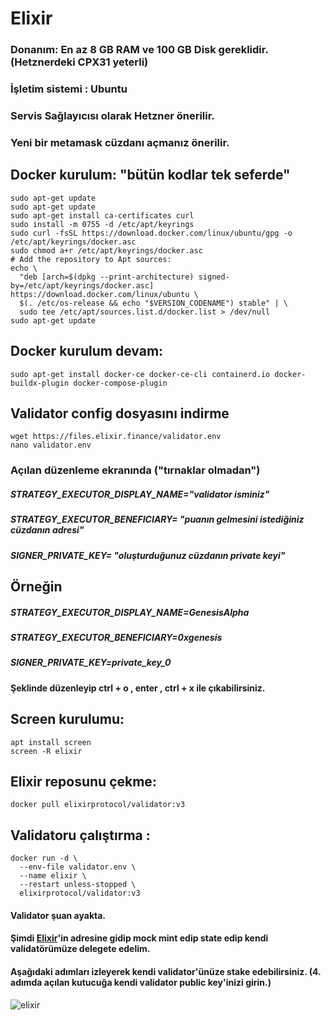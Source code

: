 # Elixir

### Donanım: En az 8 GB RAM ve 100 GB Disk gereklidir. (Hetznerdeki CPX31 yeterli)
### İşletim sistemi : Ubuntu
### Servis Sağlayıcısı olarak Hetzner önerilir. 
### Yeni bir metamask cüzdanı açmanız önerilir.

 

## Docker kurulum: "bütün kodlar tek seferde"

    sudo apt-get update
    sudo apt-get update
    sudo apt-get install ca-certificates curl
    sudo install -m 0755 -d /etc/apt/keyrings
    sudo curl -fsSL https://download.docker.com/linux/ubuntu/gpg -o /etc/apt/keyrings/docker.asc
    sudo chmod a+r /etc/apt/keyrings/docker.asc
    # Add the repository to Apt sources:
    echo \
      "deb [arch=$(dpkg --print-architecture) signed-by=/etc/apt/keyrings/docker.asc] https://download.docker.com/linux/ubuntu \
      $(. /etc/os-release && echo "$VERSION_CODENAME") stable" | \
      sudo tee /etc/apt/sources.list.d/docker.list > /dev/null
    sudo apt-get update

## Docker kurulum devam:

    sudo apt-get install docker-ce docker-ce-cli containerd.io docker-buildx-plugin docker-compose-plugin

## Validator config dosyasını indirme 
    wget https://files.elixir.finance/validator.env
    nano validator.env

### Açılan düzenleme ekranında ("tırnaklar olmadan")

##### STRATEGY_EXECUTOR_DISPLAY_NAME="validator isminiz"
##### STRATEGY_EXECUTOR_BENEFICIARY= "puanın gelmesini istediğiniz cüzdanın adresi"
##### SIGNER_PRIVATE_KEY= "oluşturduğunuz cüzdanın private keyi"

## Örneğin
##### STRATEGY_EXECUTOR_DISPLAY_NAME=GenesisAlpha
##### STRATEGY_EXECUTOR_BENEFICIARY=0xgenesis
##### SIGNER_PRIVATE_KEY=private_key_0

####  Şeklinde düzenleyip ctrl + o , enter , ctrl + x ile çıkabilirsiniz.

## Screen kurulumu:
    
    apt install screen
    screen -R elixir

## Elixir reposunu çekme:
    docker pull elixirprotocol/validator:v3

## Validatoru çalıştırma :
    docker run -d \
      --env-file validator.env \
      --name elixir \
      --restart unless-stopped \
      elixirprotocol/validator:v3

#### Validator şuan ayakta.

#### Şimdi [Elixir](https://testnet-3.elixir.xyz/)'in adresine gidip mock mint edip state edip kendi validatörümüze delegete edelim.

####  Aşağıdaki adımları izleyerek kendi validator'ünüze stake edebilirsiniz. (4. adımda açılan kutucuğa kendi validator public key'inizi girin.)
![elixir](https://github.com/user-attachments/assets/2f1b0f76-c09d-4c05-97a9-49b23faf0e1e)


